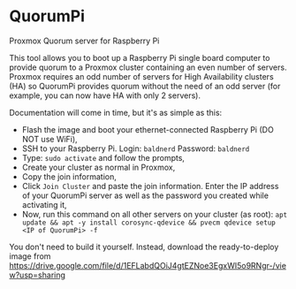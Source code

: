 # QuorumPi
Proxmox Quorum server for Raspberry Pi

This tool allows you to boot up a Raspberry Pi single board computer to provide quorum to a Proxmox cluster containing an even number of servers. Proxmox requires an odd number of servers for High Availability clusters (HA) so QuorumPi provides quorum without the need of an odd server (for example, you can now have HA with only 2 servers).

Documentation will come in time, but it's as simple as this:
- Flash the image and boot your ethernet-connected Raspberry Pi (DO NOT use WiFi),
- SSH to your Raspberry Pi. Login: `baldnerd` Password: `baldnerd`
- Type: `sudo activate` and follow the prompts,
- Create your cluster as normal in Proxmox,
- Copy the join information,
- Click `Join Cluster` and paste the join information. Enter the IP address of your QuorumPi server as well as the password you created while activating it,
- Now, run this command on all other servers on your cluster (as root): `apt update && apt -y install corosync-qdevice && pvecm qdevice setup <IP of QuorumPi> -f`

You don't need to build it yourself. Instead, download the ready-to-deploy image from https://drive.google.com/file/d/1EFLabdQOiJ4gtEZNoe3EgxWI5o9RNgr-/view?usp=sharing
